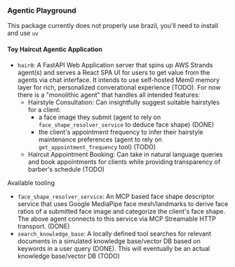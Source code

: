 ### Agentic Playground

This package currently does not properly use brazil, you'll need to install and use `uv`

#### Toy Haircut Agentic Application
- `hair0`: A FastAPI Web Application server that spins up AWS Strands agent(s) and serves a React SPA UI for users to get value from the agents via chat interface. It intends to use self-hosted Mem0 memory layer for rich, personalized converational experience (TODO). For now there is a "monolithic agent" that handles all intended features:
  - Hairstyle Consultation: Can insightfully suggest suitable hairstyles for a client:
    - a face image they submit (agent to rely on `face_shape_resolver_service` to deduce face shape) (DONE)
    - the client's appointment frequency to infer their hairstyle maintenance preferences (agent to rely on `get_appointment_frequency` tool) (TODO)
  - Haircut Appointment Booking: Can take in natural language queries and book appointments for clients while providing transparency of barber's schedule (TODO)

Available tooling
- `face_shape_resolver_service`: An MCP based face shape descriptor service that uses Google MediaPipe face mesh/landmarks to derive face ratios of a submitted face image and categorize the client's face shape. The above agent connects to this service via MCP Streamable HTTP transport. (DONE)
- `search_knowledge_base`: A locally defined tool searches for relevant documents in a simulated knowledge base/vector DB based on keywords in a user query (DONE). This will eventually be an actual knowledge base/vector DB (TODO)